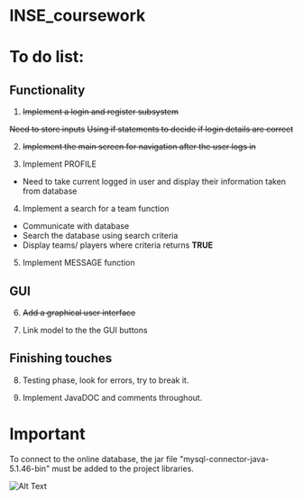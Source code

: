 # INSE_coursework

# To do list:

## Functionality

1. ~~Implement a login and register subsystem~~

 ~~Need to store inputs~~
 ~~Using if statements to decide if login details are correct~~

2. ~~Implement the main screen for navigation after the user logs in~~

3. Implement PROFILE

- Need to take current logged in user and display their information taken from database

4. Implement a search for a team function

- Communicate with database
- Search the database using search criteria
- Display teams/ players where criteria returns **TRUE**

5. Implement MESSAGE function

## GUI

6. ~~Add a graphical user interface~~

8. Link model to the the GUI buttons

## Finishing touches

8. Testing phase, look for errors, try to break it.

10. Implement JavaDOC and comments throughout.

# Important

To connect to the online database, the jar file "mysql-connector-java-5.1.46-bin" must be added to the project libraries.

![Alt Text](https://imgur.com/a/NBzAi)
